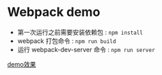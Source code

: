 # Webpack demo

- 第一次运行之前需要安装依赖包 : `npm install`
- webpack 打包命令 : `npm run build`
- 运行 webpack-dev-server 命令 : `npm run server`

[demo效果](https://debugly.cn/webpack_demo/dist/)
